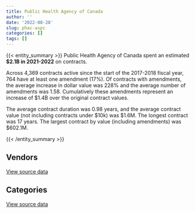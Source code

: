 ```yaml
---
title: Public Health Agency of Canada
author: ''
date: '2022-08-28'
slug: phac-aspc
categories: []
tags: []
---
```


<script src="/rmarkdown-libs/htmlwidgets/htmlwidgets.js"></script>
<link href="/rmarkdown-libs/datatables-css/datatables-crosstalk.css" rel="stylesheet" />
<script src="/rmarkdown-libs/datatables-binding/datatables.js"></script>
<script src="/rmarkdown-libs/jquery/jquery-3.6.0.min.js"></script>
<link href="/rmarkdown-libs/dt-core-bootstrap/css/dataTables.bootstrap.min.css" rel="stylesheet" />
<link href="/rmarkdown-libs/dt-core-bootstrap/css/dataTables.bootstrap.extra.css" rel="stylesheet" />
<script src="/rmarkdown-libs/dt-core-bootstrap/js/jquery.dataTables.min.js"></script>
<script src="/rmarkdown-libs/dt-core-bootstrap/js/dataTables.bootstrap.min.js"></script>
<link href="/rmarkdown-libs/crosstalk/css/crosstalk.min.css" rel="stylesheet" />
<script src="/rmarkdown-libs/crosstalk/js/crosstalk.min.js"></script>
<script src="/rmarkdown-libs/htmlwidgets/htmlwidgets.js"></script>
<link href="/rmarkdown-libs/datatables-css/datatables-crosstalk.css" rel="stylesheet" />
<script src="/rmarkdown-libs/datatables-binding/datatables.js"></script>
<script src="/rmarkdown-libs/jquery/jquery-3.6.0.min.js"></script>
<link href="/rmarkdown-libs/dt-core-bootstrap/css/dataTables.bootstrap.min.css" rel="stylesheet" />
<link href="/rmarkdown-libs/dt-core-bootstrap/css/dataTables.bootstrap.extra.css" rel="stylesheet" />
<script src="/rmarkdown-libs/dt-core-bootstrap/js/jquery.dataTables.min.js"></script>
<script src="/rmarkdown-libs/dt-core-bootstrap/js/dataTables.bootstrap.min.js"></script>
<link href="/rmarkdown-libs/crosstalk/css/crosstalk.min.css" rel="stylesheet" />
<script src="/rmarkdown-libs/crosstalk/js/crosstalk.min.js"></script>

{{< entity_summary >}}
Public Health Agency of Canada spent an estimated **\$2.1B in 2021-2022** on contracts.

Across 4,369 contracts active since the start of the 2017-2018 fiscal year, 764 have at least one amendment (17%). Of contracts with amendments, the average increase in dollar value was 228% and the average number of amendments was 1.58. Cumulatively these amendments represent an increase of \$1.4B over the original contract values.

The average contract duration was 0.98 years, and the average contract value (not including contracts under \$10k) was \$1.6M. The longest contract was 17 years. The largest contract by value (including amendments) was \$602.1M.

{{< /entity_summary >}}

## Vendors

<div id="htmlwidget-1" style="width:100%;height:auto;" class="datatables html-widget"></div>
<script type="application/json" data-for="htmlwidget-1">{"x":{"style":"bootstrap","filter":"none","vertical":false,"data":[["<a href=\"/vendors/ab_sciex/\">AB SCIEX<\/a>","<a href=\"/vendors/abb/\">ABB<\/a>","<a href=\"/vendors/accenture/\">ACCENTURE<\/a>","<a href=\"/vendors/act/\">ACT<\/a>","<a href=\"/vendors/adapt_pharma_canada/\">ADAPT PHARMA CANADA<\/a>","<a href=\"/vendors/adpearl/\">ADPEARL<\/a>","<a href=\"/vendors/aeroports_de_montreal/\">AEROPORTS DE MONTREAL<\/a>","<a href=\"/vendors/ainsworth/\">AINSWORTH<\/a>","<a href=\"/vendors/amd_medicom/\">AMD MEDICOM<\/a>","<a href=\"/vendors/anixter_canada/\">ANIXTER CANADA<\/a>","<a href=\"/vendors/apotex/\">APOTEX<\/a>","<a href=\"/vendors/b_braun_of_canada/\">B BRAUN OF CANADA<\/a>","<a href=\"/vendors/bauer_hockey/\">BAUER HOCKEY<\/a>","<a href=\"/vendors/bavarian_nordic/\">BAVARIAN NORDIC<\/a>","<a href=\"/vendors/baxter/\">BAXTER<\/a>","<a href=\"/vendors/beckman_coulter_canada/\">BECKMAN COULTER CANADA<\/a>","<a href=\"/vendors/biron_groupe_sante/\">BIRON GROUPE SANTE<\/a>","<a href=\"/vendors/bluedot/\">BLUEDOT<\/a>","<a href=\"/vendors/bomimed/\">BOMIMED<\/a>","<a href=\"/vendors/bruker/\">BRUKER<\/a>","<a href=\"/vendors/calko_group/\">CALKO GROUP<\/a>","<a href=\"/vendors/campbell_drug_stores/\">CAMPBELL DRUG STORES<\/a>","<a href=\"/vendors/canadian_emergency_ventilators/\">CANADIAN EMERGENCY VENTILATORS<\/a>","<a href=\"/vendors/canadian_paediatric_society/\">CANADIAN PAEDIATRIC SOCIETY<\/a>","<a href=\"/vendors/canadian_red_cross/\">CANADIAN RED CROSS<\/a>","<a href=\"/vendors/carahsoft_technology/\">CARAHSOFT TECHNOLOGY<\/a>","<a href=\"/vendors/cbci_telecom/\">CBCI TELECOM<\/a>","<a href=\"/vendors/cepheid/\">CEPHEID<\/a>","<a href=\"/vendors/charron_human_resources/\">CHARRON HUMAN RESOURCES<\/a>","<a href=\"/vendors/chu_sainte_justine/\">CHU SAINTE JUSTINE<\/a>","<a href=\"/vendors/clermark/\">CLERMARK<\/a>","<a href=\"/vendors/commvault_systems/\">COMMVAULT SYSTEMS<\/a>","<a href=\"/vendors/confection_aventure/\">CONFECTION AVENTURE<\/a>","<a href=\"/vendors/convergint_technologies/\">CONVERGINT TECHNOLOGIES<\/a>","<a href=\"/vendors/cummins_canada/\">CUMMINS CANADA<\/a>","<a href=\"/vendors/dalhousie_university/\">DALHOUSIE UNIVERSITY<\/a>","<a href=\"/vendors/decisive_group/\">DECISIVE GROUP<\/a>","<a href=\"/vendors/dls_technology/\">DLS TECHNOLOGY<\/a>","<a href=\"/vendors/dnr_consulting_group/\">DNR CONSULTING GROUP<\/a>","<a href=\"/vendors/draeger/\">DRAEGER<\/a>","<a href=\"/vendors/dynacare/\">DYNACARE<\/a>","<a href=\"/vendors/eclipsys_solutions/\">ECLIPSYS SOLUTIONS<\/a>","<a href=\"/vendors/ekos_research_associates/\">EKOS RESEARCH ASSOCIATES<\/a>","<a href=\"/vendors/environics_research_group/\">ENVIRONICS RESEARCH GROUP<\/a>","<a href=\"/vendors/eperformance/\">EPERFORMANCE<\/a>","<a href=\"/vendors/esbe_scientific_industries/\">ESBE SCIENTIFIC INDUSTRIES<\/a>","<a href=\"/vendors/factiva/\">FACTIVA<\/a>","<a href=\"/vendors/fast_track_staffing/\">FAST TRACK STAFFING<\/a>","<a href=\"/vendors/fca_canada/\">FCA CANADA<\/a>","<a href=\"/vendors/federal_express_canada/\">FEDERAL EXPRESS CANADA<\/a>","<a href=\"/vendors/ference_company_consulting/\">FERENCE COMPANY CONSULTING<\/a>","<a href=\"/vendors/fisher_paykel_healthcare/\">FISHER PAYKEL HEALTHCARE<\/a>","<a href=\"/vendors/fluid_energy_group/\">FLUID ENERGY GROUP<\/a>","<a href=\"/vendors/forrester_research/\">FORRESTER RESEARCH<\/a>","<a href=\"/vendors/fresenius_kabi_canada/\">FRESENIUS KABI CANADA<\/a>","<a href=\"/vendors/fti_professional_grade/\">FTI PROFESSIONAL GRADE<\/a>","<a href=\"/vendors/g4s_security_services/\">G4S SECURITY SERVICES<\/a>","<a href=\"/vendors/galenvs_sciences/\">GALENVS SCIENCES<\/a>","<a href=\"/vendors/garda_security_group/\">GARDA SECURITY GROUP<\/a>","<a href=\"/vendors/gartner/\">GARTNER<\/a>","<a href=\"/vendors/general_electric_canada/\">GENERAL ELECTRIC CANADA<\/a>","<a href=\"/vendors/general_motors/\">GENERAL MOTORS<\/a>","<a href=\"/vendors/george_courey/\">GEORGE COUREY<\/a>","<a href=\"/vendors/getinge_canada/\">GETINGE CANADA<\/a>","<a href=\"/vendors/gilmore_reproductions/\">GILMORE REPRODUCTIONS<\/a>","<a href=\"/vendors/glaxosmithkline/\">GLAXOSMITHKLINE<\/a>","<a href=\"/vendors/global_life_sciences_solutions/\">GLOBAL LIFE SCIENCES SOLUTIONS<\/a>","<a href=\"/vendors/global_upholstery/\">GLOBAL UPHOLSTERY<\/a>","<a href=\"/vendors/greater_toronto_airport_authority/\">GREATER TORONTO AIRPORT AUTHORITY<\/a>","<a href=\"/vendors/groupe_robert/\">GROUPE ROBERT<\/a>","<a href=\"/vendors/hewlett_packard/\">HEWLETT PACKARD<\/a>","<a href=\"/vendors/icu_medical_canada/\">ICU MEDICAL CANADA<\/a>","<a href=\"/vendors/inksmith/\">INKSMITH<\/a>","<a href=\"/vendors/interactive_audio_visual/\">INTERACTIVE AUDIO VISUAL<\/a>","<a href=\"/vendors/international_reporting/\">INTERNATIONAL REPORTING<\/a>","<a href=\"/vendors/isoplex/\">ISOPLEX<\/a>","<a href=\"/vendors/itex/\">ITEX<\/a>","<a href=\"/vendors/j_sterling_industries/\">J STERLING INDUSTRIES<\/a>","<a href=\"/vendors/joseph_ribkoff/\">JOSEPH RIBKOFF<\/a>","<a href=\"/vendors/konica_minolta_business_solutions/\">KONICA MINOLTA BUSINESS SOLUTIONS<\/a>","<a href=\"/vendors/larry_penner_enterprises/\">LARRY PENNER ENTERPRISES<\/a>","<a href=\"/vendors/luminultra_technologies/\">LUMINULTRA TECHNOLOGIES<\/a>","<a href=\"/vendors/mckesson_canada/\">MCKESSON CANADA<\/a>","<a href=\"/vendors/medtronic_canada/\">MEDTRONIC CANADA<\/a>","<a href=\"/vendors/meridian_medical_technologies/\">MERIDIAN MEDICAL TECHNOLOGIES<\/a>","<a href=\"/vendors/metro_logistics/\">METRO LOGISTICS<\/a>","<a href=\"/vendors/micronostyx/\">MICRONOSTYX<\/a>","<a href=\"/vendors/ministry_of_finance/\">MINISTRY OF FINANCE<\/a>","<a href=\"/vendors/mitsubishi_motor_sales/\">MITSUBISHI MOTOR SALES<\/a>","<a href=\"/vendors/mnp/\">MNP<\/a>","<a href=\"/vendors/mufactor/\">MUFACTOR<\/a>","<a href=\"/vendors/natco_pharma_canada/\">NATCO PHARMA CANADA<\/a>","<a href=\"/vendors/nav_canada/\">NAV CANADA<\/a>","<a href=\"/vendors/neptune_security_services/\">NEPTUNE SECURITY SERVICES<\/a>","<a href=\"/vendors/nissan_canada/\">NISSAN CANADA<\/a>","<a href=\"/vendors/nova_networks/\">NOVA NETWORKS<\/a>","<a href=\"/vendors/onx_enterprise_solutions/\">ONX ENTERPRISE SOLUTIONS<\/a>","<a href=\"/vendors/oproma/\">OPROMA<\/a>","<a href=\"/vendors/optiv_canada_federal/\">OPTIV CANADA FEDERAL<\/a>","<a href=\"/vendors/oracle_canada/\">ORACLE CANADA<\/a>","<a href=\"/vendors/paladin_group/\">PALADIN GROUP<\/a>","<a href=\"/vendors/pattison_sign_group/\">PATTISON SIGN GROUP<\/a>","<a href=\"/vendors/precision_adm/\">PRECISION ADM<\/a>","<a href=\"/vendors/primed_medical_products/\">PRIMED MEDICAL PRODUCTS<\/a>","<a href=\"/vendors/proline_advantage/\">PROLINE ADVANTAGE<\/a>","<a href=\"/vendors/proquest/\">PROQUEST<\/a>","<a href=\"/vendors/purespirit_solutions/\">PURESPIRIT SOLUTIONS<\/a>","<a href=\"/vendors/quartz_nature/\">QUARTZ NATURE<\/a>","<a href=\"/vendors/quintet_consulting/\">QUINTET CONSULTING<\/a>","<a href=\"/vendors/reactor_engineering_group/\">REACTOR ENGINEERING GROUP<\/a>","<a href=\"/vendors/roudel_medical_and_surgical/\">ROUDEL MEDICAL AND SURGICAL<\/a>","<a href=\"/vendors/salesforce_canada/\">SALESFORCE CANADA<\/a>","<a href=\"/vendors/sas_institute/\">SAS INSTITUTE<\/a>","<a href=\"/vendors/scalar_decisions/\">SCALAR DECISIONS<\/a>","<a href=\"/vendors/seqirus_canada/\">SEQIRUS CANADA<\/a>","<a href=\"/vendors/shi_canada/\">SHI CANADA<\/a>","<a href=\"/vendors/smiths_medical_canada/\">SMITHS MEDICAL CANADA<\/a>","<a href=\"/vendors/softsim_technologies/\">SOFTSIM TECHNOLOGIES<\/a>","<a href=\"/vendors/spartan_bioscience/\">SPARTAN BIOSCIENCE<\/a>","<a href=\"/vendors/stanfields/\">STANFIELDS<\/a>","<a href=\"/vendors/steris_canada/\">STERIS CANADA<\/a>","<a href=\"/vendors/stryker_canada/\">STRYKER CANADA<\/a>","<a href=\"/vendors/subaru_canada/\">SUBARU CANADA<\/a>","<a href=\"/vendors/suncor_energy/\">SUNCOR ENERGY<\/a>","<a href=\"/vendors/supermax_healthcare_canada/\">SUPERMAX HEALTHCARE CANADA<\/a>","<a href=\"/vendors/systems_for_research/\">SYSTEMS FOR RESEARCH<\/a>","<a href=\"/vendors/systemscope/\">SYSTEMSCOPE<\/a>","<a href=\"/vendors/tenaquip/\">TENAQUIP<\/a>","<a href=\"/vendors/tervita/\">TERVITA<\/a>","<a href=\"/vendors/the_calgary_airport_authority/\">THE CALGARY AIRPORT AUTHORITY<\/a>","<a href=\"/vendors/the_stevens_company/\">THE STEVENS COMPANY<\/a>","<a href=\"/vendors/thornhill_medical/\">THORNHILL MEDICAL<\/a>","<a href=\"/vendors/toronto_stamp/\">TORONTO STAMP<\/a>","<a href=\"/vendors/triplewell_canada/\">TRIPLEWELL CANADA<\/a>","<a href=\"/vendors/trudell_healthcare_solutions/\">TRUDELL HEALTHCARE SOLUTIONS<\/a>","<a href=\"/vendors/university_of_british_columbia/\">UNIVERSITY OF BRITISH COLUMBIA<\/a>","<a href=\"/vendors/university_of_calgary/\">UNIVERSITY OF CALGARY<\/a>","<a href=\"/vendors/university_of_guelph/\">UNIVERSITY OF GUELPH<\/a>","<a href=\"/vendors/university_of_ottawa/\">UNIVERSITY OF OTTAWA<\/a>","<a href=\"/vendors/university_of_regina/\">UNIVERSITY OF REGINA<\/a>","<a href=\"/vendors/university_of_saskatchewan/\">UNIVERSITY OF SASKATCHEWAN<\/a>","<a href=\"/vendors/university_of_toronto/\">UNIVERSITY OF TORONTO<\/a>","<a href=\"/vendors/university_of_waterloo/\">UNIVERSITY OF WATERLOO<\/a>","<a href=\"/vendors/university_of_western_ontario/\">UNIVERSITY OF WESTERN ONTARIO<\/a>","<a href=\"/vendors/urban_valley_transport/\">URBAN VALLEY TRANSPORT<\/a>","<a href=\"/vendors/vancouver_airport_authority/\">VANCOUVER AIRPORT AUTHORITY<\/a>","<a href=\"/vendors/vanrx_pharmasystems/\">VANRX PHARMASYSTEMS<\/a>","<a href=\"/vendors/virtual_possibilities_division/\">VIRTUAL POSSIBILITIES DIVISION<\/a>","<a href=\"/vendors/visiontec/\">VISIONTEC<\/a>","<a href=\"/vendors/voyageur_transportation/\">VOYAGEUR TRANSPORTATION<\/a>","<a href=\"/vendors/waters/\">WATERS<\/a>","<a href=\"/vendors/wazana_clothing/\">WAZANA CLOTHING<\/a>","<a href=\"/vendors/westcomb_outerwear/\">WESTCOMB OUTERWEAR<\/a>","<a href=\"/vendors/winmar_canada_international/\">WINMAR CANADA INTERNATIONAL<\/a>","<a href=\"/vendors/woolly_mammoth_outerwear/\">WOOLLY MAMMOTH OUTERWEAR<\/a>"],[63649.41,null,31932.06,null,null,null,null,null,null,370773.9,null,null,null,4405322.4,null,425126.83,null,null,null,39793.99,null,null,null,2534056.92,null,null,null,null,34804,107772.12,null,5597.57,null,17495.98,null,null,4819.75,28862.2,116435.04,null,null,496751.17,null,5869.92,null,null,770257.99,null,null,null,null,null,null,null,null,null,null,null,null,71347.5,62090.51,null,null,672847.68,16950,14205799.73,null,11477.98,null,null,null,null,null,null,72371.04,null,20420.4,null,null,2079,28864.5,null,392263.68,null,88511.29,null,null,104129.03,null,null,null,null,null,null,27516.63,null,8920.94,5152.8,null,680617.53,null,4138.08,null,null,null,26291.13,null,null,null,null,null,null,35877.5,12295.27,null,22446.66,null,null,null,null,36403.37,14947.3,null,null,null,null,null,null,36225,null,null,null,null,null,null,176079.4,38603.85,300798.7,463097.7,null,286038.42,null,56528.17,94543.25,null,null,null,null,null,null,15970.5,null,null,null,null],[67214.25,null,27370.34,9596.25,155940,null,null,null,170389.69,null,null,null,null,null,null,189266.26,null,173915.88,78618.01,39988.64,null,1790850.95,null,2540999.54,1477710.08,null,10769.8,null,null,133066.39,2289.83,11014.5,null,null,128336.25,null,5777.9,30836.4,null,404949.18,null,null,17037.57,179619.58,35527.2,1586987.52,772368.29,null,null,null,null,null,null,null,null,null,null,null,608753.76,59972.5,67253.85,null,null,674691.1,null,16621881.36,null,null,null,null,null,null,null,10676.58,99953.96,null,null,null,null,8454.6,null,null,772688.35,1017696.92,147347.64,null,null,380832.79,40075.35,102773.23,null,183455.5,2733333.33,null,null,null,76767.04,3882.25,null,22766.71,null,11285.67,null,null,null,47562.13,null,null,9351.88,null,null,null,null,24999.45,9679171.56,31199.48,null,31188,2014169.59,null,22345.06,null,28716.45,null,null,null,39776,37755.36,21238.77,null,440177.51,5345363.17,null,null,null,77335.01,38709.62,328674.74,406675.28,null,296797.19,null,null,null,null,null,null,null,356293,117569.63,null,null,null,null,null],[77982.69,null,3652849.74,438.69,null,2784320,null,42431.3,18850771.85,null,214149.81,3993774.25,7345000,null,12597098.37,284560.4,null,763984.03,7121983.94,75139.25,17514455.97,163415149.05,169500000,2447241.11,19198991.95,7256.08,null,null,null,127202.49,417893.92,null,8102377.25,61210.91,9959.46,1497232.3,null,16529.31,null,10557603.62,null,null,182964.95,null,null,51715850.5,null,2222.07,44268.83,17238137.47,78750,6448443.7,74641995.15,null,822735.21,237300000,2912943.48,4188092.29,4124677.44,2103898.02,5615.58,9381476.71,39664078.02,7268404.33,13887.7,16591346.63,297093.41,null,4204721.11,10125055.29,7566480,6439913.22,56529832,null,79100,113565000,null,27792616.91,26324893.09,12790.79,null,102986210.97,null,17737003.48,2916884.65,23832455,9943778.07,459202.65,341753.76,328939.54,256160830,1530066.52,1266666.67,null,null,38665.98,null,null,45000.22,417485.46,17629718.43,null,12474475,47675313.68,373182500,null,57775.21,4698041.71,71943.15,10689319.15,48540881.83,10579.31,null,null,9652725.73,51212.59,5773417.99,null,147034380.41,17639063.76,29985.1,42480890.04,null,null,69305076.93,3034500,null,1677851.07,null,602299.32,108178807.72,195105755.77,27177969,6693622.09,8231263.87,8030.14,38603.85,305616.62,458941.16,null,488919.37,244434.83,null,null,7445927.27,null,7412039.8,172977959.2,null,4809222.84,null,62951295.28,6623720.17,53100000,33625034.35],[94235.72,12016.5,6186205.09,null,null,4619440,8294161.13,null,18537554.91,null,226564.29,964482.9,null,null,2729371.31,586076.39,53460393.73,null,5370267.05,75139.25,3566730.55,null,null,2607305.07,74462865.95,5726.62,null,40505521.81,null,127202.49,null,null,6982342.75,145798,68966.34,1751035.61,null,29506.2,null,18136.09,132774448.34,null,189245.77,null,null,261166.68,null,20220.5,null,73161862.53,null,2831888.95,32742635.42,306435,1014521.46,null,13449456.52,7254282.71,17172891.49,411762.62,6591627.85,1489123.29,null,7876304.61,null,9345509.95,34958.53,null,39518446.92,15146086.8,null,null,null,null,null,null,null,21047625.09,22723441.92,14690.13,null,135495.1,null,null,10250967.23,48869921.78,10682874.68,459202.65,103556.22,535263.42,null,467947.18,null,255474.92,null,null,null,4962.72,627615.07,52887.23,18206053.29,null,5808725,19662086.47,null,null,53663.33,3173974.61,30877.09,37618180.85,13716468.17,216564.72,29832,null,9652725.73,46926.3,null,null,null,10407536.24,7804.34,null,null,18928.56,104339933.88,null,null,879350.84,null,5636903.87,552020.22,null,null,3883471.71,10150038.22,27914.28,27967.5,298275.4,683887.13,7051.2,573160.75,494625.54,null,null,9134072.73,11791021.92,3706019.9,null,null,4799206.93,null,36540694.39,5133886.45,null,36018161.52]],"container":"<table class=\"table table-striped table-hover row-border order-column display\">\n  <thead>\n    <tr>\n      <th>Vendor<\/th>\n      <th>2018-2019<\/th>\n      <th>2019-2020<\/th>\n      <th>2020-2021<\/th>\n      <th>2021-2022<\/th>\n    <\/tr>\n  <\/thead>\n<\/table>","options":{"order":[[4,"desc"]],"pageLength":10,"autoWidth":true,"columnDefs":[{"targets":1,"render":"function(data, type, row, meta) {\n    return type !== 'display' ? data : DTWidget.formatCurrency(data, \"$\", 2, 3, \",\", \".\", true, null);\n  }"},{"targets":2,"render":"function(data, type, row, meta) {\n    return type !== 'display' ? data : DTWidget.formatCurrency(data, \"$\", 2, 3, \",\", \".\", true, null);\n  }"},{"targets":3,"render":"function(data, type, row, meta) {\n    return type !== 'display' ? data : DTWidget.formatCurrency(data, \"$\", 2, 3, \",\", \".\", true, null);\n  }"},{"targets":4,"render":"function(data, type, row, meta) {\n    return type !== 'display' ? data : DTWidget.formatCurrency(data, \"$\", 2, 3, \",\", \".\", true, null);\n  }"},{"width":"16%","targets":[1,2,3,4]},{"className":"dt-right","targets":[1,2,3,4]}],"orderClasses":false}},"evals":["options.columnDefs.0.render","options.columnDefs.1.render","options.columnDefs.2.render","options.columnDefs.3.render"],"jsHooks":[]}</script>
<p class="text-right">
<a href="https://github.com/GoC-Spending/contracts-data/tree/main/data/out/departments/phac-aspc/summary_by_fiscal_year_by_vendor.csv" class="source-data-link btn btn-link">View source data</a>
</p>

## Categories

<div id="htmlwidget-2" style="width:100%;height:auto;" class="datatables html-widget"></div>
<script type="application/json" data-for="htmlwidget-2">{"x":{"style":"bootstrap","filter":"none","vertical":false,"data":[["<a href=\"/categories/other/\">(Other)<\/a>","<a href=\"/categories/facilities_and_construction/\">Facilities and construction<\/a>","<a href=\"/categories/office_management/\">Office management<\/a>","<a href=\"/categories/professional_services/\">Professional services<\/a>","<a href=\"/categories/information_technology/\">Information technology<\/a>","<a href=\"/categories/medical/\">Medical<\/a>","<a href=\"/categories/transportation_and_logistics/\">Transportation and logistics<\/a>","<a href=\"/categories/industrial_products_and_services/\">Industrial products and services<\/a>","<a href=\"/categories/travel/\">Travel<\/a>","<a href=\"/categories/security_and_protection/\">Security and protection<\/a>","<a href=\"/categories/human_capital/\">Human capital<\/a>"],[319158.81,3847708.57,816347.58,31179774.43,5773855.09,12689580.09,74172.08,5725821.6,null,184284.02,2063007.14],[262970.36,7974539.95,627701.55,34268244.16,4202306.55,34879043.78,346364.44,8552652.39,41937.8,2132816.49,1530947.42],[128954.81,58370662.11,4955253.93,103409865.82,25598323.5,3464398021.36,12507498.35,176540004.43,null,36083975.71,3288849.8],[34030.9,4966600.42,617580.31,454947583.4,46341251.57,1484678180.08,7070786.22,16514254.38,null,76105210.04,4931995.11]],"container":"<table class=\"table table-striped table-hover row-border order-column display\">\n  <thead>\n    <tr>\n      <th>Category<\/th>\n      <th>2018-2019<\/th>\n      <th>2019-2020<\/th>\n      <th>2020-2021<\/th>\n      <th>2021-2022<\/th>\n    <\/tr>\n  <\/thead>\n<\/table>","options":{"order":[[4,"desc"]],"dom":"t","pageLength":30,"autoWidth":true,"columnDefs":[{"targets":1,"render":"function(data, type, row, meta) {\n    return type !== 'display' ? data : DTWidget.formatCurrency(data, \"$\", 2, 3, \",\", \".\", true, null);\n  }"},{"targets":2,"render":"function(data, type, row, meta) {\n    return type !== 'display' ? data : DTWidget.formatCurrency(data, \"$\", 2, 3, \",\", \".\", true, null);\n  }"},{"targets":3,"render":"function(data, type, row, meta) {\n    return type !== 'display' ? data : DTWidget.formatCurrency(data, \"$\", 2, 3, \",\", \".\", true, null);\n  }"},{"targets":4,"render":"function(data, type, row, meta) {\n    return type !== 'display' ? data : DTWidget.formatCurrency(data, \"$\", 2, 3, \",\", \".\", true, null);\n  }"},{"width":"16%","targets":[1,2,3,4]},{"className":"dt-right","targets":[1,2,3,4]}],"orderClasses":false,"lengthMenu":[10,25,30,50,100]}},"evals":["options.columnDefs.0.render","options.columnDefs.1.render","options.columnDefs.2.render","options.columnDefs.3.render"],"jsHooks":[]}</script>
<p class="text-right">
<a href="https://github.com/GoC-Spending/contracts-data/tree/main/data/out/departments/phac-aspc/summary_by_fiscal_year_by_category.csv" class="source-data-link btn btn-link">View source data</a>
</p>
